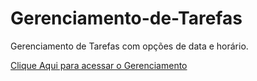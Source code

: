 # Gerenciamento-de-Tarefas
Gerenciamento de Tarefas com opções de data e horário.
<p>
    <a href="https://gerenciamentokimberly.netlify.app/" class="link-sem-linha">Clique Aqui para acessar o Gerenciamento</a>
</p>
